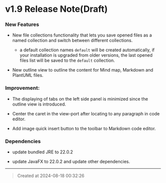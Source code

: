 # v1.9 Release Note(Draft)

### New Features

* New file collections functionality that lets you save opened files as a named collection and switch between different collections. 
	* a default collection names `default` will be created automatically, if your installation is upgraded from older versions, the last opened files list will be saved to the `default` collection.

* New outline view to outline the content for Mind map, Markdown and PlantUML files. 


### Improvement:

* The displaying of tabs on the left side panel is minimized since the outline view is introduced.

* Center the caret in the view-port after locating to any paragraph in code editor.

* Add image quick insert button to the toolbar to Markdown code editor.  


### Dependencies

* update bundled JRE to 22.0.2  

* update JavaFX to 22.0.2 and update other dependencies.

---
> Created at 2024-08-18 00:32:26
